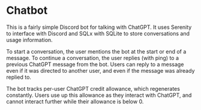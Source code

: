 # Chatbot

This is a fairly simple Discord bot for talking with ChatGPT. It uses Serenity to interface with Discord and SQLx with SQLite to store conversations and usage information.

To start a conversation, the user mentions the bot at the start or end of a message. To continue a conversation, the user replies (with ping) to a previous ChatGPT message from the bot. Users can reply to a message even if it was directed to another user, and even if the message was already replied to.

The bot tracks per-user ChatGPT credit allowance, which regenerates constantly. Users use up this allowance as they interact with ChatGPT, and cannot interact further while their allowance is below 0.